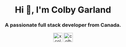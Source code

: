 <h1 align="center">Hi 👋, I'm Colby Garland</h1>
<h3 align="center">A passionate full stack developer from Canada.</h3>

<p align="center">
<a href="https://twitter.com/xcolbyg" target="blank"><img align="center" src="https://cdn.jsdelivr.net/npm/simple-icons@3.0.1/icons/twitter.svg" alt="xcolbyg" height="30" width="30" /></a>
<a href="https://linkedin.com/in/colbygarland" target="blank"><img align="center" src="https://cdn.jsdelivr.net/npm/simple-icons@3.0.1/icons/linkedin.svg" alt="colbygarland" height="30" width="30" /></a>
</p>
